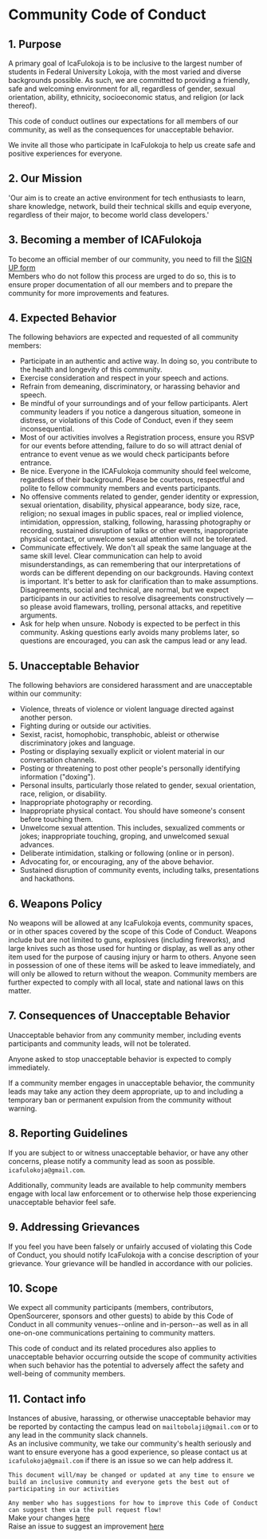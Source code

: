 # Community Code of Conduct

## 1. Purpose

A primary goal of IcaFulokoja is to be inclusive to the largest number of students in Federal University Lokoja, with the most varied and diverse backgrounds possible. As such, we are committed to providing a friendly, safe and welcoming environment for all, regardless of gender, sexual orientation, ability, ethnicity, socioeconomic status, and religion (or lack thereof).

This code of conduct outlines our expectations for all members of our community, as well as the consequences for unacceptable behavior.

We invite all those who participate in IcaFulokoja to help us create safe and positive experiences for everyone.

## 2. Our Mission

'Our aim is to create an active environment for tech enthusiasts to learn, share knowledge, network, build their technical skills and equip everyone, regardless of their major, to become world class developers.'


## 3. Becoming a member of ICAFulokoja
 
To become an official member of our community, you need to fill the [SIGN UP form](https://goo.gl/forms/4GT4qANBdxPukDD43) <br>
Members who do not follow this process are urged to do so, this is to ensure proper documentation of all our members and to prepare the community for more improvements and features.

## 4. Expected Behavior

The following behaviors are expected and requested of all community members:

 * Participate in an authentic and active way. In doing so, you contribute to the health and longevity of this community.
 * Exercise consideration and respect in your speech and actions.
 * Refrain from demeaning, discriminatory, or harassing behavior and speech.
 * Be mindful of your surroundings and of your fellow participants. Alert community leaders if you notice a dangerous situation, someone in distress, or violations of this Code of Conduct, even if they seem inconsequential.
 * Most of our activities involves a Registration process, ensure you RSVP for our events before attending, failure to do so will attract denial of entrance to event venue as we would check participants before entrance.
 *  Be nice. Everyone in the ICAFulokoja community should feel welcome, regardless of their background. Please be courteous, respectful and polite to fellow community members and events participants.
 * No offensive comments related to gender, gender identity or expression, sexual orientation, disability, physical appearance, body size, race, religion; no sexual images in public spaces, real or implied violence, intimidation, oppression, stalking, following, harassing photography or recording, sustained disruption of talks or other events, inappropriate physical contact, or unwelcome sexual attention will not be tolerated.
 * Communicate effectively. We don't all speak the same language at the same skill level. Clear communication can help to avoid misunderstandings, as can remembering that our interpretations of words can be different depending on our backgrounds. Having context is important. It's better to ask for clarification than to make assumptions. Disagreements, social and technical, are normal, but we expect participants in our activities to resolve disagreements constructively — so please avoid flamewars, trolling, personal attacks, and repetitive arguments.
 * Ask for help when unsure. Nobody is expected to be perfect in this community. Asking questions early avoids many problems later, so questions are encouraged, you can ask the campus lead or any lead.

## 5. Unacceptable Behavior

The following behaviors are considered harassment and are unacceptable within our community:

 * Violence, threats of violence or violent language directed against another person.
 * Fighting during or outside our activities.
 * Sexist, racist, homophobic, transphobic, ableist or otherwise discriminatory jokes and language.
 * Posting or displaying sexually explicit or violent material in our conversation channels.
 * Posting or threatening to post other people's personally identifying information ("doxing").
 * Personal insults, particularly those related to gender, sexual orientation, race, religion, or disability.
 * Inappropriate photography or recording.
 * Inappropriate physical contact. You should have someone's consent before touching them.
 * Unwelcome sexual attention. This includes, sexualized comments or jokes; inappropriate touching, groping, and unwelcomed sexual advances.
 * Deliberate intimidation, stalking or following (online or in person).
 * Advocating for, or encouraging, any of the above behavior.
 * Sustained disruption of community events, including talks, presentations and hackathons.

## 6. Weapons Policy

No weapons will be allowed at any IcaFulokoja events, community spaces, or in other spaces covered by the scope of this Code of Conduct. Weapons include but are not limited to guns, explosives (including fireworks), and large knives such as those used for hunting or display, as well as any other item used for the purpose of causing injury or harm to others. Anyone seen in possession of one of these items will be asked to leave immediately, and will only be allowed to return without the weapon. Community members are further expected to comply with all local, state and national laws on this matter.

## 7. Consequences of Unacceptable Behavior

Unacceptable behavior from any community member, including events participants and community leads, will not be tolerated.

Anyone asked to stop unacceptable behavior is expected to comply immediately.

If a community member engages in unacceptable behavior, the community leads may take any action they deem appropriate, up to and including a temporary ban or permanent expulsion from the community without warning.

## 8. Reporting Guidelines

If you are subject to or witness unacceptable behavior, or have any other concerns, please notify a community lead as soon as possible. `icafulokoja@gmail.com`.



Additionally, community leads are available to help community members engage with local law enforcement or to otherwise help those experiencing unacceptable behavior feel safe.

## 9. Addressing Grievances

If you feel you have been falsely or unfairly accused of violating this Code of Conduct, you should notify IcaFulokoja with a concise description of your grievance. Your grievance will be handled in accordance with our policies. 



## 10. Scope

We expect all community participants (members, contributors, OpenSourcerer, sponsors and other guests) to abide by this Code of Conduct in all community venues--online and in-person--as well as in all one-on-one communications pertaining to community matters.

This code of conduct and its related procedures also applies to unacceptable behavior occurring outside the scope of community activities when such behavior has the potential to adversely affect the safety and well-being of community members.

## 11. Contact info

Instances of abusive, harassing, or otherwise unacceptable behavior may be reported by contacting the campus lead on `mailtobolaji@gmail.com` or to any lead  in the community slack channels. <br>
As an inclusive community, we take our community's health seriously and want to ensure everyone has a good experience, so please contact us at `icafulokoja@gmail.com` if there is an issue so we can help address it.


`This document will/may be changed or updated at any time to ensure we build an inclusive community and everyone gets the best out of participating in our activities`

`Any member who has suggestions for how to improve this Code of Conduct can suggest them via the pull request flow!` <br>
Make your changes [here](https://github.com/IcaFulokoja/icafulokoja.github.io/blob/master/docs/COC.md) <br>
Raise an issue to suggest an improvement [here](https://github.com/IcaFulokoja/icafulokoja.github.io/issues/new)
